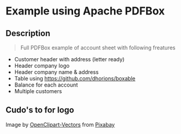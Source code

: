 # Example using Apache PDFBox

## Description
>Full PDFBox example of account sheet with following freatures

* Customer header with address (letter ready)
* Header company logo
* Header company name & address
* Table using https://github.com/dhorions/boxable
* Balance for each account
* Multiple customers

## Cudo's to for logo
Image by <a href="https://pixabay.com/users/openclipart-vectors-30363/?utm_source=link-attribution&amp;utm_medium=referral&amp;utm_campaign=image&amp;utm_content=158547">OpenClipart-Vectors</a> from <a href="https://pixabay.com/?utm_source=link-attribution&amp;utm_medium=referral&amp;utm_campaign=image&amp;utm_content=158547">Pixabay</a>
